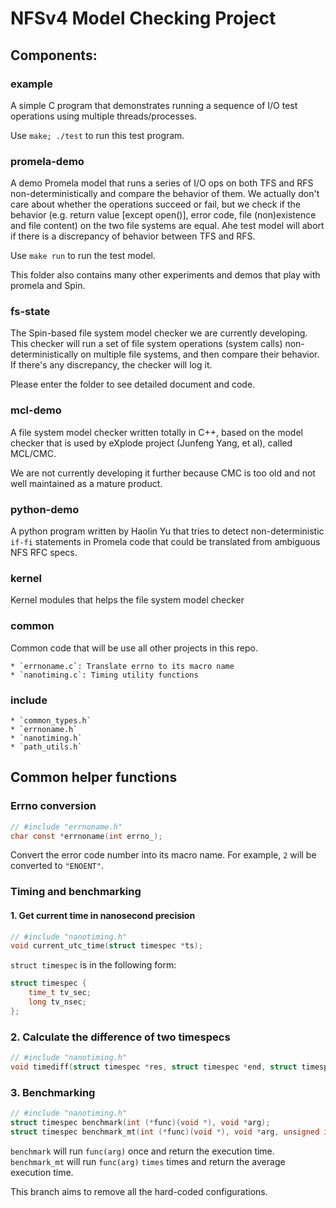 # NFSv4 Model Checking Project

## Components:

### example

A simple C program that demonstrates running a sequence of I/O test
operations using multiple threads/processes.

Use `make; ./test` to run this test program.

### promela-demo

A demo Promela model that runs a series of I/O ops on both TFS
and RFS non-deterministically and compare the behavior of them. We
actually don't care about whether the operations succeed or fail, but
we check if the behavior (e.g. return value [except open()], error code,
file (non)existence and file content) on the two file systems are equal.
Ahe test model will abort if there is a discrepancy of behavior between
TFS and RFS.

Use `make run` to run the test model.

This folder also contains many other experiments and demos that play
with promela and Spin.

### fs-state

The Spin-based file system model checker we are currently developing.
This checker will run a set of file system operations (system calls)
non-deterministically on multiple file systems, and then compare their
behavior. If there's any discrepancy, the checker will log it.

Please enter the folder to see detailed document and code.

### mcl-demo

A file system model checker written totally in C++, based on the model
checker that is used by eXplode project (Junfeng Yang, et al), called
MCL/CMC.

We are not currently developing it further because CMC is too old and not
well maintained as a mature product.

### python-demo

A python program written by Haolin Yu that tries to detect non-deterministic
`if-fi` statements in Promela code that could be translated from ambiguous
NFS RFC specs.

### kernel

Kernel modules that helps the file system model checker

### common

Common code that will be use all other projects in this repo.

    * `errnoname.c`: Translate errno to its macro name
    * `nanotiming.c`: Timing utility functions

### include

    * `common_types.h`
    * `errnoname.h`
    * `nanotiming.h`
    * `path_utils.h`

## Common helper functions

### Errno conversion

```c
// #include "errnoname.h"
char const *errnoname(int errno_);
```

Convert the error code number into its macro name. For example, `2` will be
converted to `"ENOENT"`.

### Timing and benchmarking

#### 1. Get current time in nanosecond precision

```c
// #include "nanotiming.h"
void current_utc_time(struct timespec *ts);
```

`struct timespec` is in the following form:

```c
struct timespec {
    time_t tv_sec;
    long tv_nsec;
};
```

### 2. Calculate the difference of two timespecs

```c
// #include "nanotiming.h"
void timediff(struct timespec *res, struct timespec *end, struct timespec *start);
```

### 3. Benchmarking

```c
// #include "nanotiming.h"
struct timespec benchmark(int (*func)(void *), void *arg);
struct timespec benchmark_mt(int (*func)(void *), void *arg, unsigned int times);
```

`benchmark` will run `func(arg)` once and return the execution time.
`benchmark_mt` will run `func(arg)` `times` times and return the average
execution time.

This branch aims to remove all the hard-coded configurations.

